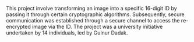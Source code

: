 This project involve transforming an image into a specific 16-digit ID by passing it through certain cryptographic algorithms. 
Subsequently, secure communication was established through a secure channel to access the re-encrypted image via the ID. 
The project was a university initiative undertaken by 14 individuals, led by Gulnur Dadak.
